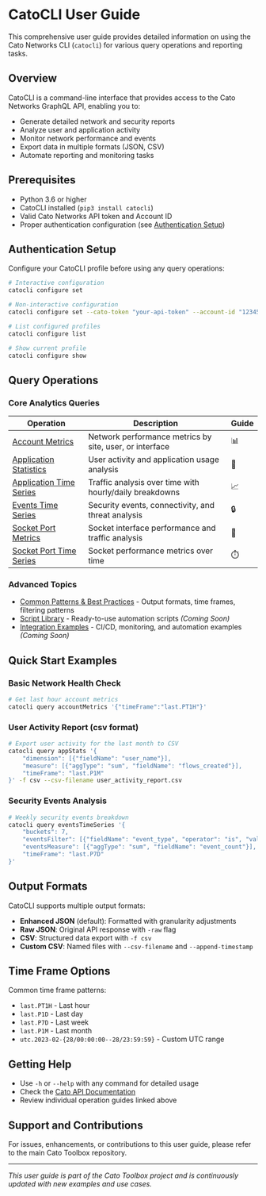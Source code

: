 # CatoCLI User Guide

This comprehensive user guide provides detailed information on using the Cato Networks CLI (`catocli`) for various query operations and reporting tasks.

## Overview

CatoCLI is a command-line interface that provides access to the Cato Networks GraphQL API, enabling you to:
- Generate detailed network and security reports
- Analyze user and application activity
- Monitor network performance and events
- Export data in multiple formats (JSON, CSV)
- Automate reporting and monitoring tasks

## Prerequisites

- Python 3.6 or higher
- CatoCLI installed (`pip3 install catocli`)
- Valid Cato Networks API token and Account ID
- Proper authentication configuration (see [Authentication Setup](#authentication-setup))

## Authentication Setup

Configure your CatoCLI profile before using any query operations:

```bash
# Interactive configuration
catocli configure set

# Non-interactive configuration
catocli configure set --cato-token "your-api-token" --account-id "12345"

# List configured profiles
catocli configure list

# Show current profile
catocli configure show
```

## Query Operations

### Core Analytics Queries

| Operation | Description | Guide |
|-----------|-------------|--------|
| [Account Metrics](./account-metrics.md) | Network performance metrics by site, user, or interface | 📊 |
| [Application Statistics](./app-stats.md) | User activity and application usage analysis | 📱 |
| [Application Time Series](./app-stats-timeseries.md) | Traffic analysis over time with hourly/daily breakdowns | 📈 |
| [Events Time Series](./events-timeseries.md) | Security events, connectivity, and threat analysis | 🔒 |
| [Socket Port Metrics](./socket-port-metrics.md) | Socket interface performance and traffic analysis | 🔌 |
| [Socket Port Time Series](./socket-port-timeseries.md) | Socket performance metrics over time | ⏱️ |

### Advanced Topics

- [Common Patterns & Best Practices](./common-patterns.md) - Output formats, time frames, filtering patterns
- [Script Library](./scripts/) - Ready-to-use automation scripts *(Coming Soon)*
- [Integration Examples](./integrations/) - CI/CD, monitoring, and automation examples *(Coming Soon)*

## Quick Start Examples

### Basic Network Health Check
```bash
# Get last hour account metrics
catocli query accountMetrics '{"timeFrame":"last.PT1H"}'
```

### User Activity Report (csv format)
```bash
# Export user activity for the last month to CSV
catocli query appStats '{
    "dimension": [{"fieldName": "user_name"}],
    "measure": [{"aggType": "sum", "fieldName": "flows_created"}],
    "timeFrame": "last.P1M"
}' -f csv --csv-filename user_activity_report.csv
```

### Security Events Analysis
```bash
# Weekly security events breakdown
catocli query eventsTimeSeries '{
    "buckets": 7,
    "eventsFilter": [{"fieldName": "event_type", "operator": "is", "values": ["Security"]}],
    "eventsMeasure": [{"aggType": "sum", "fieldName": "event_count"}],
    "timeFrame": "last.P7D"
}'
```

## Output Formats

CatoCLI supports multiple output formats:

- **Enhanced JSON** (default): Formatted with granularity adjustments
- **Raw JSON**: Original API response with `-raw` flag
- **CSV**: Structured data export with `-f csv`
- **Custom CSV**: Named files with `--csv-filename` and `--append-timestamp`

## Time Frame Options

Common time frame patterns:
- `last.PT1H` - Last hour
- `last.P1D` - Last day  
- `last.P7D` - Last week
- `last.P1M` - Last month
- `utc.2023-02-{28/00:00:00--28/23:59:59}` - Custom UTC range

## Getting Help

- Use `-h` or `--help` with any command for detailed usage
- Check the [Cato API Documentation](https://api.catonetworks.com/documentation/)
- Review individual operation guides linked above

## Support and Contributions

For issues, enhancements, or contributions to this user guide, please refer to the main Cato Toolbox repository.

---

*This user guide is part of the Cato Toolbox project and is continuously updated with new examples and use cases.*